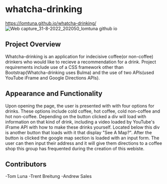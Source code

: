 # whatcha-drinking

https://lomtuna.github.io/whatcha-drinking/
![Web capture_31-8-2022_202050_lomtuna github io](https://user-images.githubusercontent.com/93755640/187817949-044068c3-08aa-4743-8422-d09231601fee.jpeg)


## Project Overview
Whatcha-drinking is an application for indecisive coffee(or non-coffee) drinkers who would like to recieve a recommendation for a drink. Project requirements include use of a CSS framework other than Bootstrap(Whatcha-drinking uses Bulma) and the use of two APIs(used YouTube iFrame and Google Directions APIs).

## Appearance and Functionality 
Upon opening the page, the user is presented with with four options for drinks. These options include cold coffee, hot coffee, cold non-coffee and hot non-coffee. Depending on the button clicked a div will load with information on that kind of drink, including a video loaded by YouTube's iFrame API with how to make these drinks yourself. Located below this div is another button that loads with it that display "See A Map?". After the button is clicked the google map section is loaded with an input form. The user can then input their address and it will give them directions to a coffee shop this group has frequented during the creation of this webiste.

## Contributors
-Tom Luna
-Trent Breitung
-Andrew Sales
